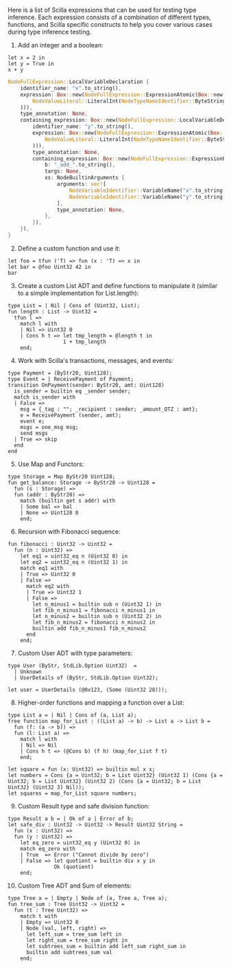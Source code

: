 Here is a list of Scilla expressions that can be used for testing type inference. Each expression consists of a combination of different types, functions, and Scilla specific constructs to help you cover various cases during type inference testing.

1. Add an integer and a boolean:

```scilla
let x = 2 in
let y = True in
x + y
```

```rust
NodeFullExpression::LocalVariableDeclaration {
    identifier_name: "x".to_string(),
    expression: Box::new(NodeFullExpression::ExpressionAtomic(Box::new(NodeAtomicExpression::AtomicLit(
        NodeValueLiteral::LiteralInt(NodeTypeNameIdentifier::ByteStringType(NodeByteStr::Constant("Int32".to_string())), "2".to_string())
    ))),
    type_annotation: None,
    containing_expression: Box::new(NodeFullExpression::LocalVariableDeclaration {
        identifier_name: "y".to_string(),
        expression: Box::new(NodeFullExpression::ExpressionAtomic(Box::new(NodeAtomicExpression::AtomicLit(
            NodeValueLiteral::LiteralInt(NodeTypeNameIdentifier::ByteStringType(NodeByteStr::Constant("Bool".to_string())), "True".to_string())
        ))),
        type_annotation: None,
        containing_expression: Box::new(NodeFullExpression::ExpressionBuiltin {
            b: "_add_".to_string(),
            targs: None,
            xs: NodeBuiltinArguments {
                arguments: vec![
                    NodeVariableIdentifier::VariableName("x".to_string()),
                    NodeVariableIdentifier::VariableName("y".to_string()),
                ],
                type_annotation: None,
            },
        }),
    }),
}
```

2. Define a custom function and use it:

```
let foo = tfun ('T) => fun (x : 'T) => x in
let bar = @foo Uint32 42 in
bar
```

3. Create a custom List ADT and define functions to manipulate it (similar to a simple implementation for List.length):

```
type List = | Nil | Cons of (Uint32, List);
fun length : List -> Uint32 =
  tfun l =>
    match l with
    | Nil => Uint32 0
    | Cons h t => let tmp_length = @length t in
                  1 + tmp_length
    end;
```

4. Work with Scilla's transactions, messages, and events:

```
type Payment = (ByStr20, Uint128);
type Event = | ReceivePayment of Payment;
transition OnPayment(sender: ByStr20, amt: Uint128)
  is_sender = builtin eq _sender sender;
  match is_sender with
  | False =>
    msg = {_tag : ""; _recipient : sender; _amount_QTZ : amt};
    e = ReceivePayment (sender, amt);
    event e;
    msgs = one_msg msg;
    send msgs
  | True => skip
  end
end
```

5. Use Map and Functors:

```
type Storage = Map ByStr20 Uint128;
fun get_balance: Storage -> ByStr20 -> Uint128 =
  fun (s : Storage) =>
  fun (addr : ByStr20) =>
    match (builtin get s addr) with
    | Some bal => bal
    | None => Uint128 0
    end;
```

6. Recursion with Fibonacci sequence:

```
fun fibonacci : Uint32 -> Uint32 =
  fun (n : Uint32) =>
    let eq1 = uint32_eq n (Uint32 0) in
    let eq2 = uint32_eq n (Uint32 1) in
    match eq1 with
    | True => Uint32 0
    | False =>
      match eq2 with
      | True => Uint32 1
      | False =>
        let n_minus1 = builtin sub n (Uint32 1) in
        let fib_n_minus1 = fibonacci n_minus1 in
        let n_minus2 = builtin sub n (Uint32 2) in
        let fib_n_minus2 = fibonacci n_minus2 in
        builtin add fib_n_minus1 fib_n_minus2
      end
    end;
```

7. Custom User ADT with type parameters:

```Scilla
type User (ByStr, StdLib.Option Uint32)  =
  | Unknown
  | UserDetails of (ByStr, StdLib.Option Uint32);

let user = UserDetails (@0x123, (Some (Uint32 28)));
```

8. Higher-order functions and mapping a function over a List:

```Scilla
type List a = | Nil | Cons of (a, List a);
free function map_for_List : ((List a) -> b) -> List a -> List b =
  fun (f: (a -> b)) =>
  fun (l: List a) =>
    match l with
    | Nil => Nil
    | Cons h t => (@Cons b) (f h) (map_for_List f t)
    end;

let square = fun (x: Uint32) => builtin mul x x;
let numbers = Cons {a = Uint32; b = List Uint32} (Uint32 1) (Cons {a = Uint32; b = List Uint32} (Uint32 2) (Cons {a = Uint32; b = List Uint32} (Uint32 3) Nil));
let squares = map_for_List square numbers;
```

9. Custom Result type and safe division function:

```Scilla
type Result a b = | Ok of a | Error of b;
let safe_div : Uint32 -> Uint32 -> Result Uint32 String =
  fun (x : Uint32) =>
  fun (y : Uint32) =>
    let eq_zero = uint32_eq y (Uint32 0) in
    match eq_zero with
    | True  => Error ("Cannot divide by zero")
    | False => let quotient = builtin div x y in
               Ok (quotient)
    end;
```

10. Custom Tree ADT and Sum of elements:

```Scilla
type Tree a = | Empty | Node of (a, Tree a, Tree a);
fun tree_sum : Tree Uint32 -> Uint32 =
  fun (t : Tree Uint32) =>
    match t with
    | Empty => Uint32 0
    | Node (val, left, right) =>
      let left_sum = tree_sum left in
      let right_sum = tree_sum right in
      let subtrees_sum = builtin add left_sum right_sum in
      builtin add subtrees_sum val
    end;
```
